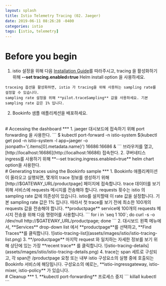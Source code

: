```yaml
---
layout: splash
title: Istio Telemetry Tracing (02. Jaeger)
date: 2019-06-11 08:26:28 -0400
categories: istio
tags: [istio, telemetry]
---
```


# Before you begin
1. istio 설정을 위해 다음 [Installation Guide](https://istio.io/docs/setup/kubernetes/install/helm/)를 따라주시고,
tracing 을 활성화하기 위해 **--set tracing.enabled=true** Helm install option 을 사용하세요.

```
traceing 옵션을 활성화하면, istio 가 tracing을 위해 사용하는 sampling rate를 설정할 수 있습니다.
sampling rate 설정을 위해 **pilot.traceSampling** 값을 사용하세요. 기본 sampling rate 값은 1% 입니다.
```

2. Bookinfo 샘플 애플리케션을 배포하세요.

<br>
# Accessing the dashboard
***
1. jaeger 대시보드에 접속하기 위해 port forwarding 을 사용한다.
```
$ kubectl port-forward -n istio-system $(kubectl get pod -n istio-system -l app=jaeger -o jsonpath='{.items[0].metadata.name}') 16686:16686  &
```
브라우저를 열고, [http://localhost:16686](http://localhost:16686) 접속한다.
2. 쿠버네티스 ingress를 사용하기 위해 **--set tracing.ingress.enabled=true** helm chart option을 사용한다.

<br>
# Generating traces using the Bookinfo sample
***
1. Bookinfo 애플리케이션이 올라오고 실행되면, 몇개의 trace 정보를 생성하기 위해 [http://$GATEWAY_URL/productpage] 페이지에 접속합니다.
trace 데이터를 보기 위해 서비스에 requests 메시지를 전송해야 합니다. requests 횟수는 istio 의 sampling rate 값에 의존성이 있습니다.
istio를 설치할때 이 rate 값을 설정합니다. 기본 sampling rate 값은 1% 입니다. 따라서 첫 trace를 보기 전에 최소한 100개의 requests 값을 전송해야 합니다.
**productpage** service에 100개의 requests 메시지 전송을 위해 다음 명령어를 사용합니다.
```
for i in `seq 1 100`; do curl -s -o /dev/null http://$GATEWAY_URL/productpage; done
```
2. 대시보드 왼쪽 메뉴에서, **Services** drop-down list 에서 **productpage**를 선택하고, **Find Traces**를 클릭합니다.
![istio-tracing-list](assets/images/istio/istio-tracing-list.png)
3. **/productpage** 마지막 request 와 일치하는 자세한 정보를 보기 위해 상단에 있는 가장 **recent trace** 를 클릭합니다.
![istio-tracing-details](assets/images/istio/istio-tracing-details.png)
4. trace는 span 세트로 구성되고, 각 span은 /productpage 요청 또는 내부 istio 구성요소의 실행 중에 호출되는 Bookinfo 서비스에 해당됩니다.
구성요소의 예로는, **istio-ingressgateway, istio-mixer, istio-policy** 가 있습니다.

<br>
# Cleanup
***
1. **kubectl port-forwarding** 프로세스 중지
```
killall kubectl
```
